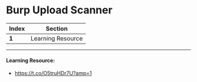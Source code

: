 # Burp Upload Scanner

Index | Section
--- | ---
**1** | Learning Resource

___


#### Learning Resource: 

* https://t.co/O5truHDr7U?amp=1